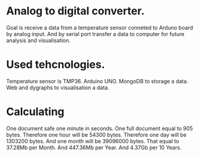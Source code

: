 # Analog to digital converter.

Goal is receive a data from a temperature sensor conneted to Arduno board by analog input. And by serial port transfer a data to computer for future analysis and visualisation.

# Used tehcnologies.

Temperature sensor is TMP36.
Arduino UNO.
MongoDB to storage a data.
Web and dygraphs to visualisation a data.

# Calculating

One document safe one minute in seconds. 
One full document equal to 905 bytes.
Therefore one hour will be 54300 bytes.
Therefore one day will be 1303200 bytes.
And one month will be 39096000 bytes.
That equal to 37.28Mb per Month.
And 447.36Mb per Year.
And 4.37Gb per 10 Years. 


